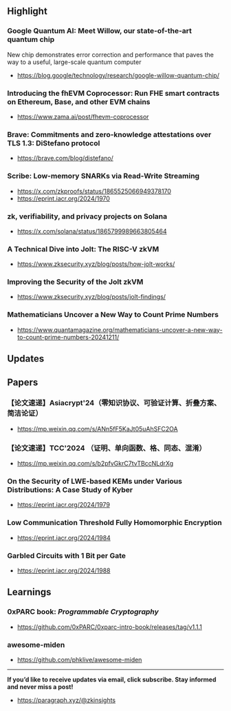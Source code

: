 ## Highlight
### Google Quantum AI: Meet Willow, our state-of-the-art quantum chip
New chip demonstrates error correction and performance that paves the way to a useful, large-scale quantum computer
- <https://blog.google/technology/research/google-willow-quantum-chip/>
### Introducing the fhEVM Coprocessor: Run FHE smart contracts on Ethereum, Base, and other EVM chains
- <https://www.zama.ai/post/fhevm-coprocessor>
### Brave: Commitments and zero-knowledge attestations over TLS 1.3: DiStefano protocol
- <https://brave.com/blog/distefano/>
### Scribe: Low-memory SNARKs via Read-Write Streaming
- <https://x.com/zkproofs/status/1865525066949378170>
- <https://eprint.iacr.org/2024/1970>

### zk, verifiability, and privacy projects on Solana
- <https://x.com/solana/status/1865799989663805464>

### A Technical Dive into Jolt: The RISC-V zkVM
- <https://www.zksecurity.xyz/blog/posts/how-jolt-works/>
### Improving the Security of the Jolt zkVM
- <https://www.zksecurity.xyz/blog/posts/jolt-findings/>

### Mathematicians Uncover a New Way to Count Prime Numbers
- <https://www.quantamagazine.org/mathematicians-uncover-a-new-way-to-count-prime-numbers-20241211/>
  
## Updates


## Papers
### 【论文速递】Asiacrypt'24（零知识协议、可验证计算、折叠方案、简洁论证）
- <https://mp.weixin.qq.com/s/ANn5fF5KaJt05uAhSFC2OA>
### 【论文速递】TCC'2024 （证明、单向函数、格、同态、混淆）
- <https://mp.weixin.qq.com/s/b2pfvGkrC7tvTBccNLdrXg>
### On the Security of LWE-based KEMs under Various Distributions: A Case Study of Kyber
- <https://eprint.iacr.org/2024/1979>
### Low Communication Threshold Fully Homomorphic Encryption
- <https://eprint.iacr.org/2024/1984>
### Garbled Circuits with 1 Bit per Gate
- <https://eprint.iacr.org/2024/1988>

## Learnings
### 0xPARC book: *Programmable Cryptography*
- <https://github.com/0xPARC/0xparc-intro-book/releases/tag/v1.1.1>
### awesome-miden
- <https://github.com/phklive/awesome-miden>


---
**If you’d like to receive updates via email, click subscribe. Stay informed and never miss a post!**

- <https://paragraph.xyz/@zkinsights>
